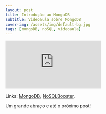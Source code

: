 ```yaml
---
layout: post
title: Introdução ao MongoDB
subtitle: Videoaula sobre MongoDB
cover-img: /assets/img/default-bg.jpg
tags: [mongoDB, noSQL, videoaula]
---
```


<div class="video-container">
    <iframe src="https://www.youtube-nocookie.com/embed/yt1mguYLjEo" title="Videoaula sobre MongoDB" frameborder="0" allow="accelerometer; autoplay; encrypted-media; gyroscope; picture-in-picture" allowfullscreen></iframe>
</div>

Links:
<a href="https://www.mongodb.com/" target="\_blank">MongoDB</a>,
<a href="https://nosqlbooster.com/" target="\_blank">NoSQLBooster</a>.

Um grande abraço e até o próximo post!
